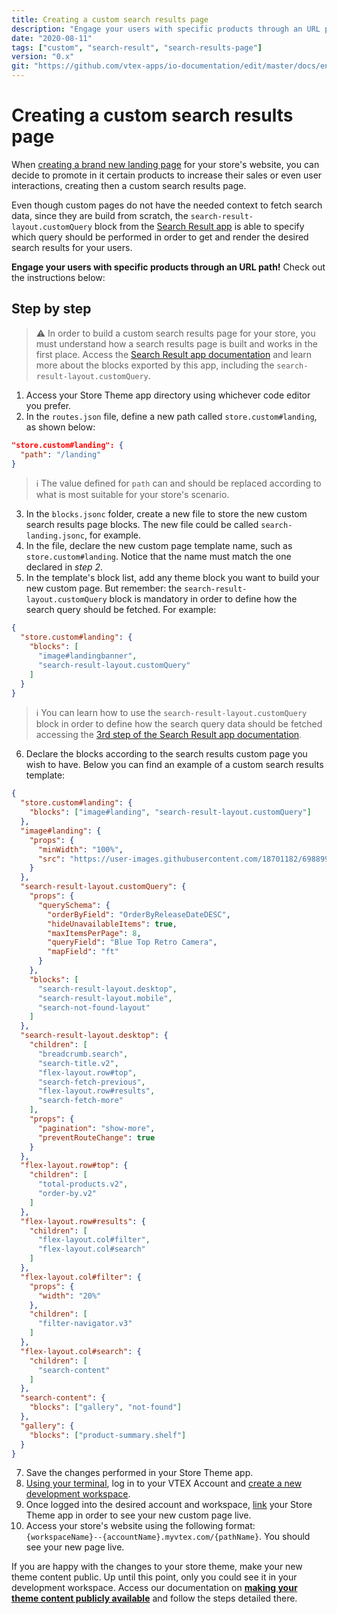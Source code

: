 ```yaml
---
title: Creating a custom search results page
description: "Engage your users with specific products through an URL path! Learn how to create a custom search results page for your store's website."
date: "2020-08-11"
tags: ["custom", "search-result", "search-results-page"]
version: "0.x"
git: "https://github.com/vtex-apps/io-documentation/edit/master/docs/en/Recipes/templates/creating-a-custom-search-results-page.md"
---
```


# Creating a custom search results page

When [creating a brand new landing page](https://developers.vtex.com/vtex-developer-docs/docs/vtex-io-documentation-creating-a-new-custom-page/) for your store's website, you can decide to promote in it certain products to increase their sales or even user interactions, creating then a custom search results page. 

Even though custom pages do not have the needed context to fetch search data, since they are build from scratch, the `search-result-layout.customQuery` block from the [Search Result app](https://developers.vtex.com/vtex-developer-docs/docs/vtex-search-result/) is able to specify which query should be performed in order to get and render the desired search results for your users. 

**Engage your users with specific products through an URL path!** Check out the instructions below: 

## Step by step

>⚠️ In order to build a custom search results page for your store, you must understand how a search results page is built and works in the first place. Access the  <a href="https://developers.vtex.com/vtex-developer-docs/docs/vtex-search-result/">Search Result app documentation</a> and learn more about the blocks exported by this app, including the `search-result-layout.customQuery`. 

1. Access your Store Theme app directory using whichever code editor you prefer. 
2. In the `routes.json` file, define a new path called `store.custom#landing`, as shown below:

```json
"store.custom#landing": {
  "path": "/landing"
}
```

>ℹ️ The value defined for `path` can and should be replaced according to what is most suitable for your store's scenario. 

3. In the `blocks.jsonc` folder, create a new file to store the new custom search results page blocks. The new file could be called `search-landing.jsonc`, for example. 
4. In the file, declare the new custom page template name, such as `store.custom#landing`. Notice that the name must match the one declared in *step 2*.
5. In the template's block list, add any theme block you want to build your new custom page. But remember: the `search-result-layout.customQuery` block is mandatory in order to define how the search query should be fetched. For example:

```json
{
  "store.custom#landing": { 
    "blocks": [
      "image#landingbanner", 
      "search-result-layout.customQuery"
    ]
  }
}
```

>ℹ️ You can learn how to use the `search-result-layout.customQuery` block in order to define how the search query data should be fetched accessing the <a href="https://developers.vtex.com/vtex-developer-docs/docs/vtex-search-result/">3rd step of the Search Result app documentation</a>. 

6. Declare the blocks according to the search results custom page you wish to have. Below you can find an example of a custom search results template: 

```json
{
  "store.custom#landing": { 
    "blocks": ["image#landing", "search-result-layout.customQuery"]
  },
  "image#landing": { 
    "props": { 
      "minWidth": "100%",
      "src": "https://user-images.githubusercontent.com/18701182/69889938-64b16180-12d2-11ea-8d8a-e3089cbeaffd.png"
    }
  },
  "search-result-layout.customQuery": {
    "props": {
      "querySchema": {
        "orderByField": "OrderByReleaseDateDESC",
        "hideUnavailableItems": true,
        "maxItemsPerPage": 8,
        "queryField": "Blue Top Retro Camera",
        "mapField": "ft"
      }
    },
    "blocks": [
      "search-result-layout.desktop",
      "search-result-layout.mobile",
      "search-not-found-layout"
    ]
  },
  "search-result-layout.desktop": {
    "children": [
      "breadcrumb.search",
      "search-title.v2",
      "flex-layout.row#top",
      "search-fetch-previous",
      "flex-layout.row#results",
      "search-fetch-more"
    ],
    "props": {
      "pagination": "show-more",
      "preventRouteChange": true
    }
  },
  "flex-layout.row#top": { 
    "children": [
      "total-products.v2",
      "order-by.v2"
    ]
  },
  "flex-layout.row#results": { 
    "children": [ 
      "flex-layout.col#filter",
      "flex-layout.col#search"
    ]
  },
  "flex-layout.col#filter": { 
    "props": {
      "width": "20%"
    },
    "children": [
      "filter-navigator.v3"
    ]
  },
  "flex-layout.col#search": { 
    "children": [
      "search-content"
    ]
  },
  "search-content": { 
    "blocks": ["gallery", "not-found"]
  },
  "gallery": {
    "blocks": ["product-summary.shelf"]
  }
}
```

7. Save the changes performed in your Store Theme app. 
8. [Using your terminal](https://developers.vtex.com/vtex-developer-docs/docs/vtex-io-documentation-vtex-io-cli-installation-and-command-reference/), log in to your VTEX Account and [create a new development workspace](https://developers.vtex.com/vtex-developer-docs/docs/vtex-io-documentation-creating-a-development-workspace/).
9. Once logged into the desired account and workspace, [link](https://developers.vtex.com/vtex-developer-docs/docs/vtex-io-documentation-linking-an-app/) your Store Theme app in order to see your new custom page live. 
10. Access your store's website using the following format: `{workspaceName}--{accountName}.myvtex.com/{pathName}`. You should see your new page live. 

If you are happy with the changes to your store theme, make your new theme content public. Up until this point, only you could see it in your development workspace. Access our documentation on [**making your theme content publicly available**](https://developers.vtex.com/vtex-developer-docs/docs/vtex-io-documentation-making-your-theme-content-public/) and follow the steps detailed there. 



